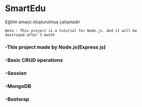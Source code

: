 ﻿# SmartEdu 
 Eğitim amaçlı oluşturulmuş çalışmadır
 ```
 Note : This project is a tutorial for Node.js. And it will be destroyed after 3 month
 ```
 
### -This project made by Node.js(Express js)
### -Basic CRUD operations
### -Session
### -MongoDB
### -Bootsrap
